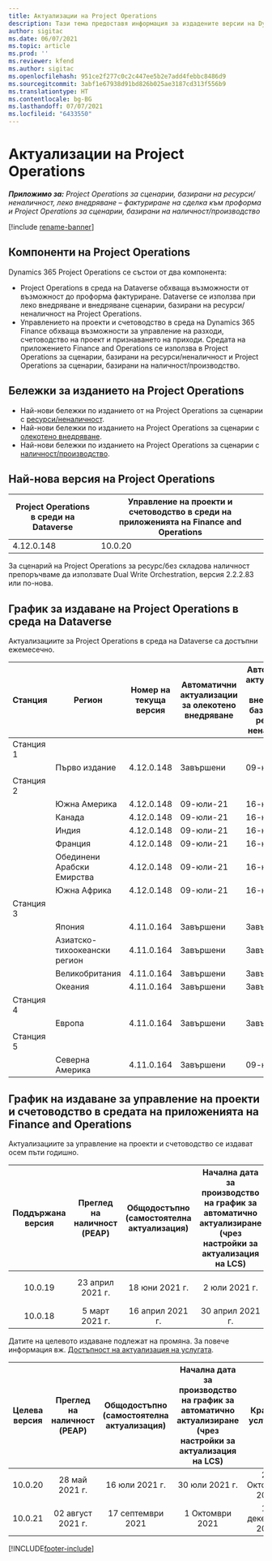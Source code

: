 ```yaml
---
title: Актуализации на Project Operations
description: Тази тема предоставя информация за издадените версии на Dynamics 365 Project Operations.
author: sigitac
ms.date: 06/07/2021
ms.topic: article
ms.prod: ''
ms.reviewer: kfend
ms.author: sigitac
ms.openlocfilehash: 951ce2f277c0c2c447ee5b2e7add4febbc8486d9
ms.sourcegitcommit: 3abf1e67938d91bd826b025ae3187cd313f556b9
ms.translationtype: HT
ms.contentlocale: bg-BG
ms.lasthandoff: 07/07/2021
ms.locfileid: "6433550"
---
```

# <a name="project-operations-updates"></a>Актуализации на Project Operations

_**Приложимо за:** Project Operations за сценарии, базирани на ресурси/неналичност, леко внедряване – фактуриране на сделка към проформа и Project Operations за сценарии, базирани на наличност/производство_

[!include [rename-banner](~/includes/cc-data-platform-banner.md)]

## <a name="project-operations-components"></a>Компоненти на Project Operations

Dynamics 365 Project Operations се състои от два компонента:

- Project Operations в среда на Dataverse обхваща възможности от възможност до проформа фактуриране. Dataverse се използва при леко внедряване и внедряване сценарии, базирани на ресурси/неналичност на Project Operations.
- Управлението на проекти и счетоводство в среда на Dynamics 365 Finance обхваща възможности за управление на разходи, счетоводство на проект и признаването на приходи. Средата на приложението Finance and Operations се използва в Project Operations за сценарии, базирани на ресурси/неналичност и Project Operations за сценарии, базирани на наличност/производство.

## <a name="project-operations-release-notes"></a>Бележки за изданието на Project Operations
- Най-нови бележки по изданието от на Project Operations за сценарии с [ресурси/неналичност](whats-new-july-2021-resource-based.md).
- Най-нови бележки по изданието на Project Operations за сценарии с [олекотено внедряване](../pro/whats-new/whats-new-july-2021-lite.md).
- Най-нови бележки по изданието на Project Operations за сценарии с [наличност/производство](../prod-pma/whats-new/whats-new-jul-2021-stocked.md).

## <a name="project-operations-latest-version"></a>Най-нова версия на Project Operations

| Project Operations в среди на Dataverse | Управление на проекти и счетоводство в среди на приложенията на Finance and Operations | 
| --- | --- |
| 4.12.0.148 | 10.0.20 |

За сценарий на Project Operations за ресурс/без складова наличност препоръчваме да използвате Dual Write Orchestration, версия 2.2.2.83 или по-нова.

## <a name="release-schedule-for-project-operations-on-dataverse-environment"></a>График за издаване на Project Operations в среда на Dataverse

Актуализациите за Project Operations в среда на Dataverse са достъпни ежемесечно. 

| Станция | Регион | Номер на текуща версия | Автоматични актуализации за олекотено внедряване | Автоматични актуализации за внедряване, базирано на ресурси/неналичност | Номер на следваща версия | Общодостъпна следваща версия |
|-----------|-----------------------|-----------------|--------------|---------------------|---------------------|---------------------|
| Станция 1 |   &nbsp;              |    &nbsp;       | &nbsp;       |      &nbsp;         |      &nbsp;         |      &nbsp;         |
|   &nbsp;  | Първо издание         |  4.12.0.148     | Завършени     | 09-юли-21          | TBD                 | 06-август-21        |
| Станция 2 |   &nbsp;              |    &nbsp;       | &nbsp;       |      &nbsp;         |      &nbsp;         |      &nbsp;         |
|   &nbsp;  | Южна Америка         |  4.12.0.148     | 09-юли-21   | 16-юли-21          | TBD                 | 06-август-21        |
|    &nbsp; | Канада                |  4.12.0.148     | 09-юли-21   | 16-юли-21          | TBD                 | 06-август-21        |
|   &nbsp;  | Индия                 |  4.12.0.148     | 09-юли-21   | 16-юли-21          | TBD                 | 06-август-21        |
|   &nbsp;  | Франция                |  4.12.0.148     | 09-юли-21   | 16-юли-21          | TBD                 | 06-август-21        |
|   &nbsp;  | Обединени Арабски Емирства  |  4.12.0.148     | 09-юли-21   | 16-юли-21          | TBD                 | 06-август-21        |
|   &nbsp;  | Южна Африка          |  4.12.0.148     | 09-юли-21   | 16-юли-21          | TBD                 | 06-август-21        |
| Станция 3 |      &nbsp;           |     &nbsp;      |     &nbsp;   |      &nbsp;         |      &nbsp;         |      &nbsp;         |
|   &nbsp;  | Япония                 |  4.11.0.164     | Завършени     | Завършени            | 4.12.0.148          | 09-юли-21          |
|   &nbsp;  | Азиатско-тихоокеански регион          |  4.11.0.164     | Завършени     | Завършени            | 4.12.0.148          | 09-юли-21          |
|   &nbsp;  | Великобритания         |  4.11.0.164     | Завършени     | Завършени            | 4.12.0.148          | 09-юли-21          |
|   &nbsp;  | Океания               |  4.11.0.164     | Завършени     | Завършени            | 4.12.0.148          | 09-юли-21          |
| Станция 4 |     &nbsp;            |     &nbsp;      |     &nbsp;   |      &nbsp;         |      &nbsp;         |      &nbsp;         |
|   &nbsp;  | Европа                |  4.11.0.164     | Завършени     | Завършени            | 4.12.0.148          | 16-юли-21          |
| Станция 5 |     &nbsp;            |     &nbsp;      |     &nbsp;   |      &nbsp;         |      &nbsp;         |      &nbsp;         |
|   &nbsp;  | Северна Америка         |  4.11.0.164     | Завършени     | 09-юли-21          | 4.12.0.148          | 23-юли-21          |



## <a name="release-schedule-for-project-management-and-accounting-in-the-finance-and-operations-apps-environment"></a>График на издаване за управление на проекти и счетоводство в средата на приложенията на Finance and Operations

Актуализациите за управление на проекти и счетоводство се издават осем пъти годишно.

|          Поддържана версия          | Преглед на наличност (PEAP) | Общодостъпно (самостоятелна актуализация) | Начална дата за производство на график за автоматично актуализиране (чрез настройки за актуализация на LCS) |   Край на услугата   |
|:-------------------------:|:---------------------------:|:---------------------------------:|:--------------------------------------------------------------------:|:------------------:|
|          10.0.19          |        23 април 2021 г.       |            18 юни 2021 г.           |                             2 юли 2021 г.                             | 17 септември 2021 |
|          10.0.18          |        5 март 2021 г.        |           16 април 2021 г.          |                            30 април 2021 г.                            |    16 юли 2021 г.   |


Датите на целевото издаване подлежат на промяна. За повече информация вж. [Достъпност на актуализация на услугата](/dynamics365/fin-ops-core/fin-ops/get-started/public-preview-releases?toc=%2fdynamics365%2ffinance%2ftoc.json).

|          Целева версия          | Преглед на наличност (PEAP) | Общодостъпно (самостоятелна актуализация) | Начална дата за производство на график за автоматично актуализиране (чрез настройки за актуализация на LCS) |   Край на услугата   |
|:-------------------------:|:---------------------------:|:---------------------------------:|:--------------------------------------------------------------------:|:------------------:|
|          10.0.20          |         28 май 2021 г.        |           16 юли 2021 г.           |                             30 юли 2021 г.                             |  22 Октомври 2021  |
|          10.0.21          |         02 август 2021 г.     |           17 септември 2021      |                             1 Октомври 2021                           |  10 декември 2021  |


[!INCLUDE[footer-include](../includes/footer-banner.md)]
